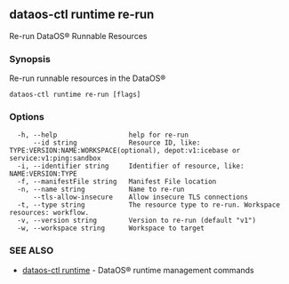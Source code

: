 ## dataos-ctl runtime re-run

Re-run DataOS® Runnable Resources

### Synopsis

Re-run runnable resources in the DataOS®

```
dataos-ctl runtime re-run [flags]
```

### Options

```
  -h, --help                  help for re-run
      --id string             Resource ID, like: TYPE:VERSION:NAME:WORKSPACE(optional), depot:v1:icebase or service:v1:ping:sandbox
  -i, --identifier string     Identifier of resource, like: NAME:VERSION:TYPE
  -f, --manifestFile string   Manifest File location
  -n, --name string           Name to re-run
      --tls-allow-insecure    Allow insecure TLS connections
  -t, --type string           The resource type to re-run. Workspace resources: workflow.
  -v, --version string        Version to re-run (default "v1")
  -w, --workspace string      Workspace to target
```

### SEE ALSO

* [dataos-ctl runtime](dataos-ctl_runtime.md)	 - DataOS® runtime management commands

